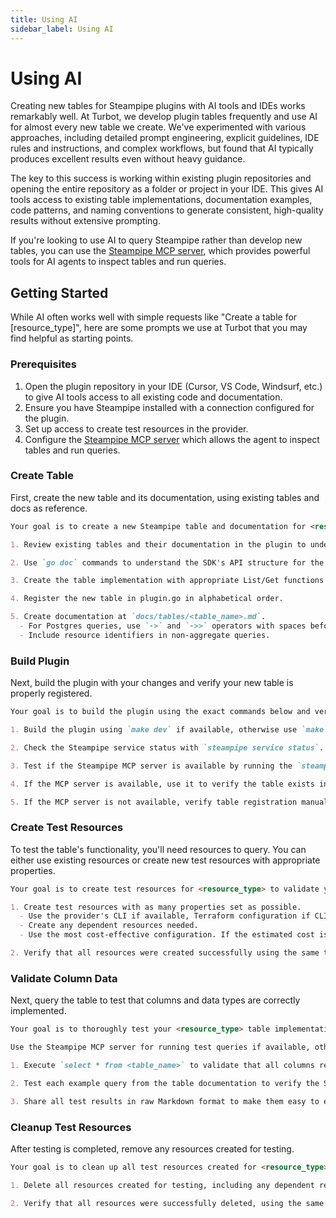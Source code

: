 ```yaml
---
title: Using AI
sidebar_label: Using AI
---
```


# Using AI

Creating new tables for Steampipe plugins with AI tools and IDEs works remarkably well. At Turbot, we develop plugin tables frequently and use AI for almost every new table we create. We've experimented with various approaches, including detailed prompt engineering, explicit guidelines, IDE rules and instructions, and complex workflows, but found that AI typically produces excellent results even without heavy guidance.

The key to this success is working within existing plugin repositories and opening the entire repository as a folder or project in your IDE. This gives AI tools access to existing table implementations, documentation examples, code patterns, and naming conventions to generate consistent, high-quality results without extensive prompting.

If you're looking to use AI to query Steampipe rather than develop new tables, you can use the [Steampipe MCP server](../query/mcp), which provides powerful tools for AI agents to inspect tables and run queries.

## Getting Started

While AI often works well with simple requests like "Create a table for [resource_type]", here are some prompts we use at Turbot that you may find helpful as starting points.

### Prerequisites

1. Open the plugin repository in your IDE (Cursor, VS Code, Windsurf, etc.) to give AI tools access to all existing code and documentation.
2. Ensure you have Steampipe installed with a connection configured for the plugin.
3. Set up access to create test resources in the provider.
4. Configure the [Steampipe MCP server](https://github.com/turbot/steampipe-mcp) which allows the agent to inspect tables and run queries.

### Create Table

First, create the new table and its documentation, using existing tables and docs as reference.

```md
Your goal is to create a new Steampipe table and documentation for <resource type>.

1. Review existing tables and their documentation in the plugin to understand the established patterns, naming conventions, and column structures.

2. Use `go doc` commands to understand the SDK's API structure for the resource type.

3. Create the table implementation with appropriate List/Get functions and any additional hydrate functions needed for extra API calls. Avoid hydrate functions that require paging as these belong in separate tables.

4. Register the new table in plugin.go in alphabetical order.

5. Create documentation at `docs/tables/<table_name>.md`.
  - For Postgres queries, use `->` and `->>` operators with spaces before and after instead of `json_extract` functions.
  - Include resource identifiers in non-aggregate queries.
```

### Build Plugin

Next, build the plugin with your changes and verify your new table is properly registered.

```md
Your goal is to build the plugin using the exact commands below and verify that your new <resource_type> table is properly registered and functional.

1. Build the plugin using `make dev` if available, otherwise use `make`.

2. Check the Steampipe service status with `steampipe service status`. Start it with `steampipe service start` if not running, or restart it with `steampipe service restart` if already running.

3. Test if the Steampipe MCP server is available by running the `steampipe_table_list` tool.

4. If the MCP server is available, use it to verify the table exists in the schema and can be queried successfully.

5. If the MCP server is not available, verify table registration manually with `steampipe query "select column_name, data_type from information_schema.columns where table_schema = '<plugin_name>' and table_name = '<table_name>' order by ordinal_position"`, then test basic querying with `steampipe query "select * from <table_name>"`.
```

### Create Test Resources

To test the table's functionality, you'll need resources to query. You can either use existing resources or create new test resources with appropriate properties.

```md
Your goal is to create test resources for <resource_type> to validate your Steampipe table implementation.

1. Create test resources with as many properties set as possible.
  - Use the provider's CLI if available, Terraform configuration if CLI isn't available, or API calls via shell script as a last resort.
  - Create any dependent resources needed.
  - Use the most cost-effective configuration. If the estimated cost is high, e.g., $50, warn about the expense rather than proceeding.

2. Verify that all resources were created successfully using the same tool or method used for creation.
```

### Validate Column Data

Next, query the table to test that columns and data types are correctly implemented.

```md
Your goal is to thoroughly test your <resource_type> table implementation by validating column data and executing documentation examples.

Use the Steampipe MCP server for running test queries if available, otherwise use the `steampipe` CLI commands directly.

1. Execute `select * from <table_name>` to validate that all columns return expected data based on the actual resource properties and have correct data types.

2. Test each example query from the table documentation to verify the SQL syntax is correct, queries execute without errors, and results match the example descriptions.

3. Share all test results in raw Markdown format to make them easy to export and review.
```

### Cleanup Test Resources

After testing is completed, remove any resources created for testing.

```md
Your goal is to clean up all test resources created for <resource_type> validation to avoid ongoing costs.

1. Delete all resources created for testing, including any dependent resources, using the same method that was used to create them.

2. Verify that all resources were successfully deleted, using the same method that was used to delete them.
```
